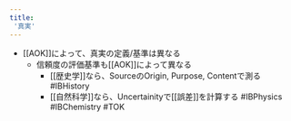 ```yaml
---
title:
 '真実'
---
```


- [[AOK]]によって、真実の定義/基準は異なる
    - 信頼度の評価基準も[[AOK]]によって異なる
        - [[歴史学]]なら、SourceのOrigin, Purpose, Contentで測る #IBHistory
        - [[自然科学]]なら、Uncertainityで[[誤差]]を計算する #IBPhysics #IBChemistry
#TOK
